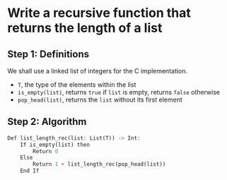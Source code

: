 # Write a recursive function that returns the length of a list

## Step 1: Definitions

We shall use a linked list of integers for the C implementation.

- `T`, the type of the elements within the list
- `is_empty(list)`, returns `true` if `list` is empty, returns `false` otherwise
- `pop_head(list)`, returns the `list` without its first element

## Step 2: Algorithm

```rs
Def list_length_rec(list: List(T)) -> Int:
    If is_empty(list) then
        Return 0
    Else
        Return 1 + list_length_rec(pop_head(list))
    End If
```
